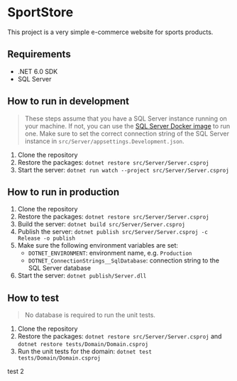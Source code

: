 # SportStore

This project is a very simple e-commerce website for sports products.

## Requirements

- .NET 6.0 SDK
- SQL Server

## How to run in development

> These steps assume that you have a SQL Server instance running on your machine. If not, you can use the [SQL Server Docker image](https://hub.docker.com/_/microsoft-mssql-server) to run one. Make sure to set the correct connection string of the SQL Server instance in `src/Server/appsettings.Development.json`.

1. Clone the repository
2. Restore the packages: `dotnet restore src/Server/Server.csproj`
3. Start the server: `dotnet run watch --project src/Server/Server.csproj`

## How to run in production

1. Clone the repository
2. Restore the packages: `dotnet restore src/Server/Server.csproj`
3. Build the server: `dotnet build src/Server/Server.csproj`
4. Publish the server: `dotnet publish src/Server/Server.csproj -c Release -o publish`
5. Make sure the following environment variables are set:
   - `DOTNET_ENVIRONMENT`: environment name, e.g. `Production`
   - `DOTNET_ConnectionStrings__SqlDatabase`: connection string to the SQL Server database
6. Start the server: `dotnet publish/Server.dll`

## How to test

> No database is required to run the unit tests.

1. Clone the repository
2. Restore the packages: `dotnet restore src/Server/Server.csproj` and `dotnet restore tests/Domain/Domain.csproj`
3. Run the unit tests for the domain: `dotnet test tests/Domain/Domain.csproj`


test 2